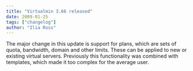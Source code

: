 ```yaml
---
title: "Virtualmin 3.66 released"
date: 2009-01-25
tags: ["changelog"]
author: "Ilia Ross"
---
```


The major change in this update is support for plans, which are sets of quota, bandwidth, domain and other limits. These can be applied to new or existing virtual servers. Previously this functionality was combined with templates, which made it too complex for the average user.
